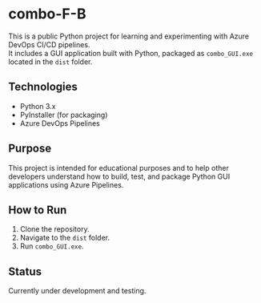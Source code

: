 # combo-F-B

This is a public Python project for learning and experimenting with Azure DevOps CI/CD pipelines.  
It includes a GUI application built with Python, packaged as `combo_GUI.exe` located in the `dist` folder.

## Technologies
- Python 3.x
- PyInstaller (for packaging)
- Azure DevOps Pipelines

## Purpose
This project is intended for educational purposes and to help other developers understand how to build, test, and package Python GUI applications using Azure Pipelines.

## How to Run
1. Clone the repository.
2. Navigate to the `dist` folder.
3. Run `combo_GUI.exe`.

## Status
Currently under development and testing.
